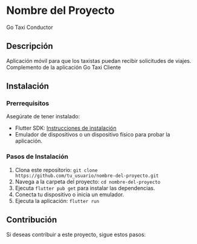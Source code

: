 # Nombre del Proyecto

Go Taxi Conductor

## Descripción

Aplicación móvil para que los taxistas puedan recibir solicitudes de viajes. Complemento de la aplicación Go Taxi Cliente

## Instalación

### Prerrequisitos

Asegúrate de tener instalado:

- Flutter SDK: [Instrucciones de instalación](https://flutter.dev/docs/get-started/install)
- Emulador de dispositivos o un dispositivo físico para probar la aplicación.

### Pasos de Instalación

1. Clona este repositorio: `git clone https://github.com/tu_usuario/nombre-del-proyecto.git`
2. Navega a la carpeta del proyecto: `cd nombre-del-proyecto`
3. Ejecuta `flutter pub get` para instalar las dependencias.
4. Conecta tu dispositivo o inicia un emulador.
5. Ejecuta la aplicación: `flutter run`

## Contribución

Si deseas contribuir a este proyecto, sigue estos pasos:
